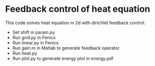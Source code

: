 # Feedback control of heat equation

This code solves heat equation in 2d with dirichlet feedback control.

 * Set shift in param.py
 * Run grid.py in Fenics
 * Run linear.py in Fenics
 * Run gain.m in Matlab to generate feedback operator
 * Run heat.py
 * Run plot.py to generate energy plot in energy.pdf
